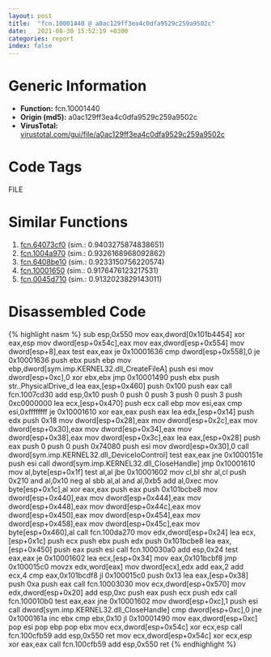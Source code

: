 ```yaml
---
layout: post
title:  "fcn.10001440 @ a0ac129ff3ea4c0dfa9529c259a9502c"
date:   2021-08-30 15:52:19 +0300
categories: report
index: false
---
```


# Generic Information
- **Function:** fcn.10001440
- **Origin (md5):** a0ac129ff3ea4c0dfa9529c259a9502c
- **VirusTotal:** [virustotal.com/gui/file/a0ac129ff3ea4c0dfa9529c259a9502c][virustotal_ref]

# Code Tags
<span class="tag" id="FILE">FILE</span>


# Similar Functions

1. [fcn.64073cf0][similar_1_ref] (sim.: 0.9403275874838651)
2. [fcn.1004a970][similar_2_ref] (sim.: 0.9326168968092862)
3. [fcn.6408be10][similar_3_ref] (sim.: 0.9233150756220574)
4. [fcn.10001650][similar_4_ref] (sim.: 0.9176476123217531)
5. [fcn.0045d710][similar_5_ref] (sim.: 0.9132023829143011)


# Disassembled Code

{% highlight nasm %}
sub esp,0x550
mov eax,dword[0x101b4454]
xor eax,esp
mov dword[esp+0x54c],eax
mov eax,dword[esp+0x554]
mov dword[esp+8],eax
test eax,eax
je 0x10001636
cmp dword[esp+0x558],0
je 0x10001636
push ebx
push ebp
mov ebp,dword[sym.imp.KERNEL32.dll_CreateFileA]
push esi
mov dword[esp+0xc],0
xor ebx,ebx
jmp 0x10001490
push ebx
push str..PhysicalDrive_d
lea eax,[esp+0x460]
push 0x100
push eax
call fcn.1007cd30
add esp,0x10
push 0
push 0
push 3
push 0
push 3
push 0xc0000000
lea ecx,[esp+0x470]
push ecx
call ebp
mov esi,eax
cmp esi,0xffffffff
je 0x10001610
xor eax,eax
push eax
lea edx,[esp+0x14]
push edx
push 0x18
mov dword[esp+0x28],eax
mov dword[esp+0x2c],eax
mov dword[esp+0x30],eax
mov dword[esp+0x34],eax
mov dword[esp+0x38],eax
mov dword[esp+0x3c],eax
lea eax,[esp+0x28]
push eax
push 0
push 0
push 0x74080
push esi
mov dword[esp+0x30],0
call dword[sym.imp.KERNEL32.dll_DeviceIoControl]
test eax,eax
jne 0x1000151e
push esi
call dword[sym.imp.KERNEL32.dll_CloseHandle]
jmp 0x10001610
mov al,byte[esp+0x1f]
test al,al
jbe 0x10001602
mov cl,bl
shr al,cl
push 0x210
and al,0x10
neg al
sbb al,al
and al,0xb5
add al,0xec
mov byte[esp+0x1c],al
xor eax,eax
push eax
push 0x101bcbe8
mov dword[esp+0x440],eax
mov dword[esp+0x444],eax
mov dword[esp+0x448],eax
mov dword[esp+0x44c],eax
mov dword[esp+0x450],eax
mov dword[esp+0x454],eax
mov dword[esp+0x458],eax
mov dword[esp+0x45c],eax
mov byte[esp+0x460],al
call fcn.100da270
mov edx,dword[esp+0x24]
lea ecx,[esp+0x1c]
push ecx
push ebx
push edx
push 0x101bcbe8
lea eax,[esp+0x450]
push eax
push esi
call fcn.100030a0
add esp,0x24
test eax,eax
je 0x10001602
lea ecx,[esp+0x34]
mov eax,0x101bcbf8
jmp 0x100015c0
movzx edx,word[eax]
mov dword[ecx],edx
add eax,2
add ecx,4
cmp eax,0x101bcdf8
jl 0x100015c0
push 0x13
lea eax,[esp+0x38]
push 0xa
push eax
call fcn.10003030
mov ecx,dword[esp+0x570]
mov edx,dword[esp+0x20]
add esp,0xc
push eax
push ecx
push edx
call fcn.100010b0
test eax,eax
jne 0x10001602
mov dword[esp+0xc],1
push esi
call dword[sym.imp.KERNEL32.dll_CloseHandle]
cmp dword[esp+0xc],0
jne 0x1000161a
inc ebx
cmp ebx,0x10
jl 0x10001490
mov eax,dword[esp+0xc]
pop esi
pop ebp
pop ebx
mov ecx,dword[esp+0x54c]
xor ecx,esp
call fcn.100cfb59
add esp,0x550
ret
mov ecx,dword[esp+0x54c]
xor ecx,esp
xor eax,eax
call fcn.100cfb59
add esp,0x550
ret
{% endhighlight %}


[similar_1_ref]: /report/fcn.64073cf0@07e4412910bcf0f5969ef64c44eecb2d
[similar_2_ref]: /report/fcn.1004a970@2585b133c2e70968905cce13b1fc2654
[similar_3_ref]: /report/fcn.6408be10@07e4412910bcf0f5969ef64c44eecb2d
[similar_4_ref]: /report/fcn.10001650@a0ac129ff3ea4c0dfa9529c259a9502c
[similar_5_ref]: /report/fcn.0045d710@289859175c221b107317af7727d26c17
[virustotal_ref]: https://www.virustotal.com/gui/file/a0ac129ff3ea4c0dfa9529c259a9502c